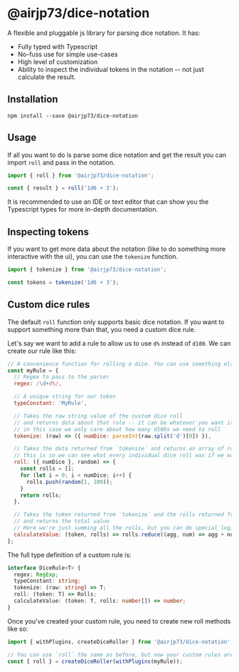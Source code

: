 # @airjp73/dice-notation

A flexible and pluggable js library for parsing dice notation. It has:

- Fully typed with Typescript
- No-fuss use for simple use-cases
- High level of customization
- Ability to inspect the individual tokens in the notation -- not just calculate the result.

## Installation

```
npm install --save @airjp73/dice-notation
```

## Usage

If all you want to do is parse some dice notation and get the result you can import `roll` and pass in the notation.

```js
import { roll } from '@airjp73/dice-notation';

const { result } = roll('1d6 + 3');
```

It is recommended to use an IDE or text editor that can show you the Typescript types for more in-depth documentation.

## Inspecting tokens

If you want to get more data about the notation (like to do something more interactive with the ui), you can use the `tokenize` function.

```js
import { tokenize } from '@airjp73/dice-notation';

const tokens = tokenize('1d6 + 3');
```

## Custom dice rules

The default `roll` function only supports basic dice notation. If you want to support something more than that, you need a custom dice rule.

Let's say we want to add a rule to allow us to use `d%` instead of `d100`. We can create our rule like this:

```js
// A convenience function for rolling a dice. You can use something else if you want
const myRule = {
  // Regex to pass to the parser
  regex: /\d+d%/,

  // A unique string for our token
  typeConstant: 'MyRule',

  // Takes the raw string value of the custom dice roll
  // and returns data about that role -- it can be whatever you want it to be
  // in this case we only care about how many d100s we need to roll
  tokenize: (raw) => ({ numDice: parseInt(raw.split('d')[0]) }),

  // Takes the data returned from `tokenize` and returns an array of rolls
  // this is so we can see what every individual dice roll was if we want
  roll: ({ numDice }, random) => {
    const rolls = [];
    for (let i = 0; i < numDice; i++) {
      rolls.push(random(1, 100));
    }
    return rolls;
  },

  // Takes the token returned from `tokenize` and the rolls returned from `roll`
  // and returns the total value
  // Here we're just summing all the rolls, but you can do special logic here if you want
  calculateValue: (token, rolls) => rolls.reduce((agg, num) => agg + num, 0),
};
```

The full type definition of a custom rule is:

```ts
interface DiceRule<T> {
  regex: RegExp;
  typeConstant: string;
  tokenize: (raw: string) => T;
  roll: (token: T) => Rolls;
  calculateValue: (token: T, rolls: number[]) => number;
}
```

Once you've created your custom rule, you need to create new roll methods like so:

```js
import { withPlugins, createDiceRoller } from '@airjp73/dice-notation';

// You can use `roll` the same as before, but now your custom rules are injected into it.
const { roll } = createDiceRoller(withPlugins(myRule));
```
